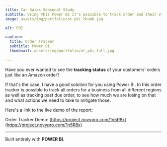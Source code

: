 ```yaml
---
title: Car Sales Seasonal Study
subtitle: Using this Power BI it's possible to track order and their status'
image: assets/img/portfolio/ot_pbi_thumb.jpg

alt: PBI

caption:
  title: Order Tracker
  subtitle: Power BI.
  thumbnail: assets/img/portfolio/ot_pbi_full.jpg
  
---
```


Have you ever wanted to see the **tracking status** of your customers' orders just like an Amazon order?

If that's the case, I have a good solution for you using Power BI.
In this order tracker is possible to track all orders for a business from all different regions as well as tracking past due order, to see how much we are losing on that and what actions we need to take to mitigate those.

Here's a link to the live demo of the report:

Order Tracker Demo: [https://project.novypro.com/1n5R8x](https://project.novypro.com/1n5R8x)

---

Built entirely with **POWER BI**.
